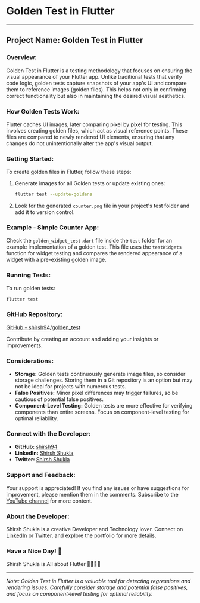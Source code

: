 # Golden Test in Flutter

---

## Project Name: Golden Test in Flutter

### Overview:

Golden Test in Flutter is a testing methodology that focuses on ensuring the visual appearance of your Flutter app. Unlike traditional tests that verify code logic, golden tests capture snapshots of your app's UI and compare them to reference images (golden files). This helps not only in confirming correct functionality but also in maintaining the desired visual aesthetics.

### How Golden Tests Work:

Flutter caches UI images, later comparing pixel by pixel for testing. This involves creating golden files, which act as visual reference points. These files are compared to newly rendered UI elements, ensuring that any changes do not unintentionally alter the app's visual output.

### Getting Started:

To create golden files in Flutter, follow these steps:

1. Generate images for all Golden tests or update existing ones:
   ```bash
   flutter test --update-goldens
   ```
2. Look for the generated `counter.png` file in your project's test folder and add it to version control.

### Example - Simple Counter App:

Check the `golden_widget_test.dart` file inside the `test` folder for an example implementation of a golden test. This file uses the `testWidgets` function for widget testing and compares the rendered appearance of a widget with a pre-existing golden image.

### Running Tests:

To run golden tests:
```bash
flutter test
```

### GitHub Repository:

[GitHub - shirsh94/golden_test](https://github.com/shirsh94/golden_test)

Contribute by creating an account and adding your insights or improvements.

### Considerations:

- **Storage:** Golden tests continuously generate image files, so consider storage challenges. Storing them in a Git repository is an option but may not be ideal for projects with numerous tests.
- **False Positives:** Minor pixel differences may trigger failures, so be cautious of potential false positives.
- **Component-Level Testing:** Golden tests are more effective for verifying components than entire screens. Focus on component-level testing for optimal reliability.

### Connect with the Developer:

- **GitHub:** [shirsh94](https://github.com/shirsh94)
- **LinkedIn:** [Shirsh Shukla](https://www.linkedin.com/in/shirshshukla/)
- **Twitter:** [Shirsh Shukla](https://twitter.com/shirshshukla)

### Support and Feedback:

Your support is appreciated! If you find any issues or have suggestions for improvement, please mention them in the comments. Subscribe to the [YouTube channel](https://www.youtube.com/user/YOUR_CHANNEL) for more content.

### About the Developer:

Shirsh Shukla is a creative Developer and Technology lover. Connect on [LinkedIn](https://www.linkedin.com/in/shirshshukla/) or [Twitter](https://twitter.com/shirshshukla), and explore the portfolio for more details.

### Have a Nice Day! 🙂

Shirsh Shukla is All about Flutter 💙💙💙💙

---

*Note: Golden Test in Flutter is a valuable tool for detecting regressions and rendering issues. Carefully consider storage and potential false positives, and focus on component-level testing for optimal reliability.*
